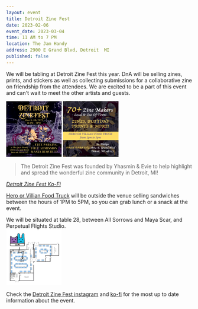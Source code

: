 ```yaml
---
layout: event
title: Detroit Zine Fest
date: 2023-02-06
event_date: 2023-03-04
time: 11 AM to 7 PM
location: The Jam Handy
address: 2900 E Grand Blvd, Detroit  MI
published: false
---
```


We will be tabling at Detroit Zine Fest this year. DnA will be selling zines, prints, and stickers as well as collecting submissions for a collaborative zine on friendship from the attendees. We are excited to be a part of this event and can't wait to meet the other artists and guests.

<a href="/assets/img/events/dzf2023_1.jpg" title="Promo Slide 1"><img src="/assets/img/events/dzf2023_1.jpg" width="150" alt="Graphic image reading Detroit Zine Fest/March 4th 2023/11AM-7PM/@ The Jam Handy/ 2900 E Grand Blvd/Detroit, MI  48202/ Free Parking, Free Admission, Masks Required"></a>
<a href="/assets/img/events/dzf2023_2.jpg" title="Promo Slide 2"><img src="/assets/img/events/dzf2023_2.jpg" width="150" alt="Graphic Image reading 70+ Zine Makers, Local & Out Of Town/ Zines, Buttons, Prints, and More!/ Hero or Villian Food Truck from 1pm to 5pm/Free Parking: St. Philips/2884 E Grand Blvd/Detroit, MI 48202"></a>

> The Detroit Zine Fest was founded by Yhasmin & Evie to help highlight and spread the wonderful zine community in Detroit, MI!

*[Detroit Zine Fest Ko-Fi](https://ko-fi.com/detroitzinefest)*

[Hero or Villian Food Truck](https://www.heroorvillaindeli.com/) will be outside the venue selling sandwiches between the hours of 1PM to 5PM, so you can grab lunch or a snack at the event.

We will be situated at table 28, between All Sorrows and Maya Scar, and Perpetual Flights Studio.  
<a href="/assets/img/events/detroitzinefesttable.png" title="Venue Table Map"><img src="/assets/img/events/detroitzinefesttable.png" width="150" alt="A map showing the layout of the venue, with a large DnA logo pointing to table 28."></a>

Check the [Detroit Zine Fest instagram](https://www.instagram.com/detzinefest/) and [ko-fi](https://ko-fi.com/detroitzinefest) for the most up to date information about the event.
